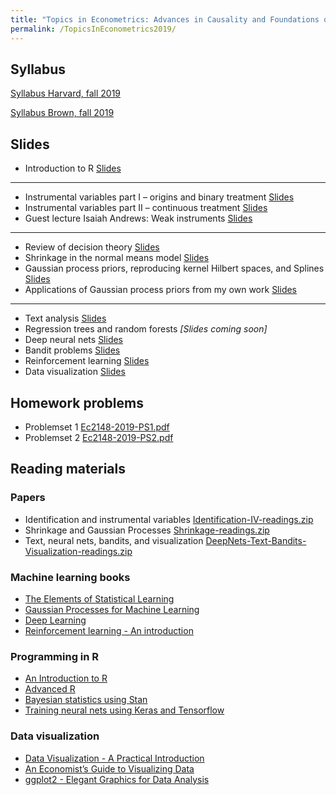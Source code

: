 ```yaml
---
title: "Topics in Econometrics: Advances in Causality and Foundations of Machine Learning"
permalink: /TopicsInEconometrics2019/
---
```


## Syllabus



[Syllabus Harvard, fall 2019](/home/files/teaching/TopicsEconometrics2019/2148SyllabusKasy_Fall2019.pdf)

[Syllabus Brown, fall 2019](/home/files/teaching/TopicsEconometrics2019/Topics_ML_Brown_Syllabus_Kasy_Fall2019.pdf)  



## Slides
* Introduction to R
[Slides](/home/files/teaching/TopicsEconometrics2019/IntroductiontoR-Slides.pdf)

***
* Instrumental variables part I – origins and binary treatment
[Slides](/home/files/teaching/TopicsEconometrics2019/IV-binary-Slides.pdf)
* Instrumental variables part II – continuous treatment
[Slides](/home/files/teaching/TopicsEconometrics2019/IV-continuous-Slides.pdf)
* Guest lecture Isaiah Andrews: Weak instruments
[Slides](/home/files/teaching/TopicsEconometrics2019/Isaiah_General_Weak_ID_Slides.pdf)

***
* Review of decision theory
[Slides](/home/files/teaching/TopicsEconometrics2019/DecisionTheoryReview-Slides.pdf)
* Shrinkage in the normal means model
[Slides](/home/files/teaching/TopicsEconometrics2019/NormalShrinkage-Slides.pdf)
* Gaussian process priors, reproducing kernel Hilbert spaces, and Splines
[Slides](/home/files/teaching/TopicsEconometrics2019/GaussianProcessPriors-Slides.pdf)
* Applications of Gaussian process priors from my own work
[Slides](/home/files/teaching/TopicsEconometrics2019/Applications-Slides.pdf)

***
* Text analysis
[Slides](/home/files/teaching/TopicsEconometrics2019/TextAsData-Slides.pdf)
* Regression trees and random forests *[Slides coming soon]*
* Deep neural nets
[Slides](/home/files/teaching/TopicsEconometrics2019/DeepNets.pdf)
* Bandit problems
[Slides](/home/files/teaching/TopicsEconometrics2019/BanditProblems-Slides.pdf)
* Reinforcement learning
[Slides](/home/files/teaching/TopicsEconometrics2019/ReinforcementLearning-Slides.pdf)  
* Data visualization
[Slides](/home/files/teaching/TopicsEconometrics2019/DataVisualization-Slides.pdf)

## Homework problems

* Problemset 1 [Ec2148-2019-PS1.pdf](/home/files/teaching/TopicsEconometrics2019/Ec2148-2019-PS1.pdf)
* Problemset 2 [Ec2148-2019-PS2.pdf](/home/files/teaching/TopicsEconometrics2019/Ec2148-2019-PS2.pdf)


## Reading materials

### Papers

* Identification and instrumental variables [Identification-IV-readings.zip](/home/files/teaching/TopicsEconometrics2019/Identification-IV-readings.zip)
* Shrinkage and Gaussian Processes [Shrinkage-readings.zip](/home/files/teaching/TopicsEconometrics2019/Shrinkage-readings.zip)
* Text, neural nets, bandits, and visualization [DeepNets-Text-Bandits-Visualization-readings.zip](/home/files/teaching/TopicsEconometrics2019/DeepNets-Text-Bandits-Visualization-readings.zip)



### Machine learning books
* [The Elements of Statistical Learning](https://web.stanford.edu/~hastie/Papers/ESLII.pdf)
* [Gaussian Processes for Machine Learning](http://www.gaussianprocess.org/gpml/chapters/)
* [Deep Learning](https://www.deeplearningbook.org/)
* [Reinforcement learning - An introduction](http://www.incompleteideas.net/book/RLbook2018.pdf)  


### Programming in R
* [An Introduction to R](https://cran.r-project.org/doc/manuals/r-release/R-intro.pdf)
* [Advanced R](https://adv-r.hadley.nz/)
* [Bayesian statistics using Stan](https://mc-stan.org/docs/2_18/bayes-stats-stan/index.html)
* [Training neural nets using Keras  and Tensorflow](https://tensorflow.rstudio.com/keras/)

### Data visualization

* [Data Visualization - A Practical Introduction](http://socviz.co/)
* [An Economist’s Guide to Visualizing Data](https://pubs.aeaweb.org/doi/pdfplus/10.1257/jep.28.1.209)
* [ggplot2 - Elegant Graphics for Data Analysis](http://moderngraphics11.pbworks.com/f/ggplot2-Book09hWickham.pdf)








